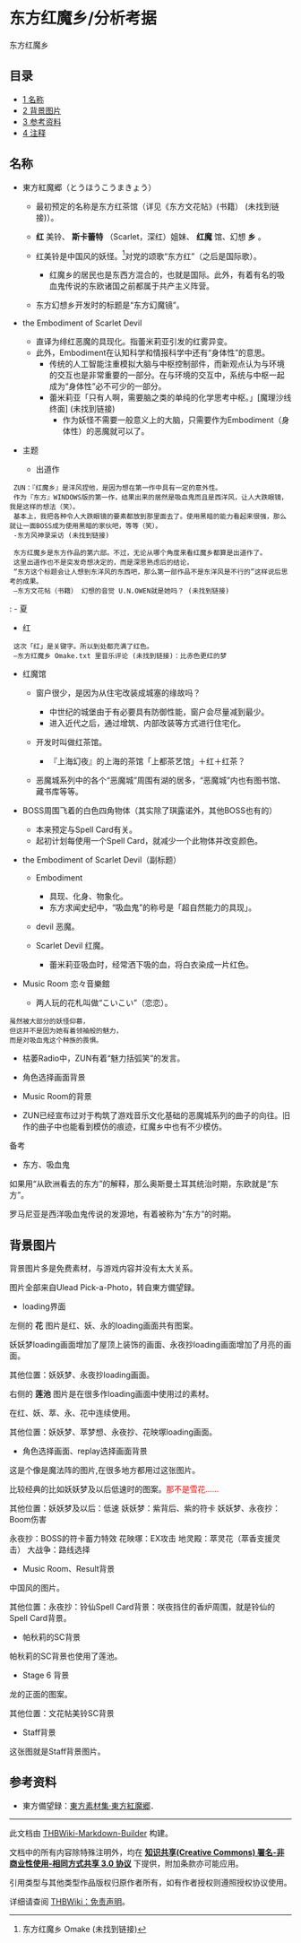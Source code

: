 # 东方红魔乡/分析考据

<!-- source html: G:\repos\THBWiki-Markdown-Builder\THBWikiMarkdown\Temp\main\4\4b\ns0%3A%E4%B8%9C%E6%96%B9%E7%BA%A2%E9%AD%94%E4%B9%A1%2F%E5%88%86%E6%9E%90%E8%80%83%E6%8D%AE.html -->

东方红魔乡


## 目录

- [1 名称](#名称)
- [2 背景图片](#背景图片)
- [3 参考资料](#参考资料)
- [4 注释](#注释)





## 名称
- 東方紅魔郷（とうほうこうまきょう）
  - 最初预定的名称是东方红茶馆（详见《东方文花帖》(书籍） (未找到链接)）。
  -  **红** 美铃、 **斯卡蕾特** （Scarlet，深红）姐妹、 **红魔** 馆、幻想 **乡** 。
    - 红美铃是中国风的妖怪。[^cite_note-1]对党的颂歌“东方红”（之后是国际歌）。
      - 红魔乡的居民也是东西方混合的，也就是国际。此外，有着有名的吸血鬼传说的东欧诸国之前都属于共产主义阵营。

    - 东方幻想乡开发时的标题是“东方幻魔镜”。


- the Embodiment of Scarlet Devil
  - 直译为绯红恶魔的具现化。指蕾米莉亚引发的红雾异变。
  - 此外，Embodiment在认知科学和情报科学中还有“身体性”的意思。
    - 传统的人工智能注重模拟大脑与中枢控制部件，而新观点认为与环境的交互也是非常重要的一部分。在与环境的交互中，系统与中枢一起成为“身体性”必不可少的一部分。
    - 蕾米莉亚「只有人啊，需要脑之类的单纯的化学思考中枢。」&#91;魔理沙线终面&#93; (未找到链接)
      - 作为妖怪不需要一般意义上的大脑，只需要作为Embodiment（身体性）的恶魔就可以了。



- 主题
  - 出道作


```
 ZUN：『红魔乡』是洋风捏他，是因为想在第一作中具有一定的意外性。
 作为『东方』WINDOWS版的第一作，结果出来的居然是吸血鬼而且是西洋风，让人大跌眼镜，我是这样的想法（笑）。
 基本上，我把各种令人大跌眼镜的要素都放到那里面去了。使用黑暗的能力看起来很强，那么就让一面BOSS成为使用黑暗的家伙吧，等等（笑）。 
 -东方风神录采访 (未找到链接)
```

```
 东方红魔乡是东方作品的第六部。不过，无论从哪个角度来看红魔乡都算是出道作了。
 这里出道作也不是突发奇想决定的，而是深思熟虑后的结论，
 “东方这个标题会让人想到东洋风的东西吧，那么第一部作品不是东洋风是不行的”这样说后思考的成果。
 ―东方文花帖（书籍） 幻想的音觉 U.N.OWEN就是她吗？ (未找到链接)
```

: - 夏
- 红


```
 这次「红」是关键字。所以到处都充满了红色。 
 ―东方红魔乡 Omake.txt 里音乐评论 (未找到链接)：比赤色更红的梦
```

- 红魔馆
  - 窗户很少，是因为从住宅改装成城塞的缘故吗？
    - 中世纪的城堡由于有必要具有防御性能，窗户会尽量减到最少。
    - 进入近代之后，通过增筑、内部改装等方式进行住宅化。

  - 开发时叫做红茶馆。
    - 『上海幻夜』的上海的茶馆「上都茶艺馆」＋红＋红茶？

  - 恶魔城系列中的各个“恶魔城”周围有湖的居多，“恶魔城”内也有图书馆、藏书库等等。

- BOSS周围飞着的白色四角物体（其实除了琪露诺外，其他BOSS也有的）
  - 本来预定与Spell Card有关。
  - 起初计划每使用一个Spell Card，就减少一个此物体并改变颜色。

- the Embodiment of Scarlet Devil（副标题）
  - Embodiment
    - 具现、化身、物象化。
    - 东方求闻史纪中，“吸血鬼”的称号是「超自然能力的具现」。

  - devil 恶魔。
  - Scarlet Devil 红魔。
    - 蕾米莉亚吸血时，经常洒下吸的血，将白衣染成一片红色。


- Music Room 恋々音樂館
  - 两人玩的花札叫做“こいこい”（恋恋）。


```
虽然被大部分的妖怪仰慕，
但这并不是因为她有着领袖般的魅力，
而是对吸血鬼这个种族的畏惧。
```

- 枯萎Radio中，ZUN有着“魅力括弧笑”的发言。
- 角色选择画面背景

- Music Room的背景

- ZUN已经宣布过对于构筑了游戏音乐文化基础的恶魔城系列的曲子的向往。旧作的曲子中也能看到模仿的痕迹，红魔乡中也有不少模仿。

  
备考
  

- 东方、吸血鬼

  
如果用“从欧洲看去的东方”的解释，那么奥斯曼土耳其统治时期，东欧就是“东方”。
  
  
罗马尼亚是西洋吸血鬼传说的发源地，有着被称为“东方”的时期。
  


## 背景图片
  
背景图片多是免费素材，与游戏内容并没有太大关系。
  
  
图片全部来自Ulead Pick-a-Photo，转自東方備望録。
  
  
[](./文件-红魔乡素材图片1.jpg.md)
[](./文件-红魔乡素材图片2.jpg.md)
  

[](./文件-红魔乡载入界面.jpg.md)
- loading界面


  
左侧的 **花** 图片是红、妖、永的loading画面共有图案。  

妖妖梦loading画面增加了屋顶上装饰的画面、永夜抄loading画面增加了月亮的画面。  

其他位置：妖妖梦、永夜抄loading画面。  

右侧的 **莲池** 图片是在很多作loading画面中使用过的素材。  

在红、妖、萃、永、花中连续使用。  

其他位置：妖妖梦、萃梦想、永夜抄、花映塚loading画面。
  


  
[](./文件-红魔乡素材图片3.jpg.md)        [](./文件-红魔乡角色选择背景.jpg.md)
  

- 角色选择画面、replay选择画面背景


  
这是个像是魔法阵的图片,在很多地方都用过这张图片。  

比较经典的比如妖妖梦及以后低速时的图案。<font color="#ff0000">那不是雪花……</font>  

其他位置：妖妖梦及以后：低速  妖妖梦：紫背后、紫的符卡  妖妖梦、永夜抄：Boom伤害  

永夜抄：BOSS的符卡蓄力特效  花映塚：EX攻击  地灵殿：萃灵花（萃香支援灵击）  大战争：路线选择
  


  
[](./文件-红魔乡素材图片4.jpg.md)       [](./文件-红魔乡Music_Room背景.jpg.md)
  

- Music Room、Result背景


  
中国风的图片。  

其他位置：永夜抄：铃仙Spell Card背景：咲夜挡住的香炉周围，就是铃仙的Spell Card背景。
  


  
[](./文件-红魔乡素材图片5.jpg.md)       [](./文件-帕秋莉SC背景.jpg.md)
  

- 帕秋莉的SC背景


  
帕秋莉的SC背景也使用了莲池。
  


  
[](./文件-红魔乡素材图片6.jpg.md)       [](./文件-红魔乡final面场景.jpg.md)
  

- Stage 6 背景


  
龙的正面的图案。  

其他位置：文花帖美铃SC背景
  


  
[](./文件-红魔乡Staff背景.jpg.md)
  

- Staff背景

  
这张图就是Staff背景图片。
  


## 参考资料
- 東方備望録：[東方素材集·東方紅魔郷](http://ohgosho.ehoh.net/sozai/th06.htm)．


[^cite_note-1]: 东方红魔乡 Omake (未找到链接)





---

此文档由 [THBWiki-Markdown-Builder](https://github.com/Delsin-Yu/THBWiki-Markdown-Builder) 构建。

文档中的所有内容除特殊注明外，均在 [**知识共享(Creative Commons) 署名-非商业性使用-相同方式共享 3.0 协议**](https://creativecommons.org/licenses/by-sa/3.0/deed.zh-hans) 下提供，附加条款亦可能应用。

引用类型与其他类型作品版权归原作者所有，如有作者授权则遵照授权协议使用。

详细请查阅 [THBWiki：免责声明](https://thbwiki.cc/THBWiki:%E5%85%8D%E8%B4%A3%E5%A3%B0%E6%98%8E)。

